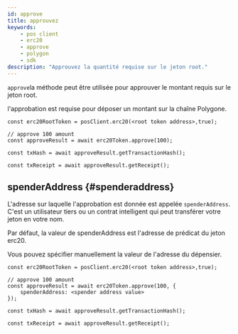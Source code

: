 ```yaml
---
id: approve
title: approuvez
keywords:
    - pos client
    - erc20
    - approve
    - polygon
    - sdk
description: "Approuvez la quantité requise sur le jeton root."
---
```


`approve`la méthode  peut être utilisée pour approuver le montant requis sur le jeton root.

l'approbation est requise pour déposer un montant sur la chaîne Polygone.

```
const erc20RootToken = posClient.erc20(<root token address>,true);

// approve 100 amount
const approveResult = await erc20Token.approve(100);

const txHash = await approveResult.getTransactionHash();

const txReceipt = await approveResult.getReceipt();

```

## spenderAddress {#spenderaddress}

L'adresse sur laquelle l'approbation est donnée est appelée `spenderAddress`. C'est un utilisateur tiers ou un contrat intelligent qui peut transférer votre jeton en votre nom.

Par défaut, la valeur de spenderAddress est l'adresse de prédicat du jeton erc20.

Vous pouvez spécifier manuellement la valeur de l'adresse du dépensier.

```
const erc20RootToken = posClient.erc20(<root token address>,true);

// approve 100 amount
const approveResult = await erc20Token.approve(100, {
    spenderAddress: <spender address value>
});

const txHash = await approveResult.getTransactionHash();

const txReceipt = await approveResult.getReceipt();

```
